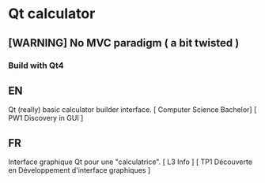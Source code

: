# Qt calculator
## [WARNING] No MVC paradigm ( a bit twisted )

### Build with Qt4

## EN
  Qt (really) basic calculator builder interface. [ Computer Science Bachelor] [ PW1 Discovery in GUI  ]
  
## FR
  Interface graphique Qt pour une "calculatrice". [ L3 Info ] [ TP1 Découverte en Développement d'interface graphiques  ]
